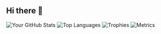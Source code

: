 ## Hi there 👋
![Your GitHub Stats](https://github-readme-stats.vercel.app/api?username=BishalAdhikari0123&show_icons=true&theme=dark)
![Top Languages](https://github-readme-stats.vercel.app/api/top-langs/?username=BishalAdhikari0123&layout=compact&theme=dark)
![Trophies](https://github-profile-trophy.vercel.app/?username=BishalAdhikari0123&theme=radical)
![Metrics](https://github.com/<BishalAdhikari0123>/<repository>/blob/main/metrics.svg)


<!--
**BishalAdhikari0123/BishalAdhikari0123** is a ✨ _special_ ✨ repository because its `README.md` (this file) appears on your GitHub profile.

Here are some ideas to get you started:

- 🔭 I’m currently working on ...
- 🌱 I’m currently learning ...
- 👯 I’m looking to collaborate on ...
- 🤔 I’m looking for help with ...
- 💬 Ask me about ...
- 📫 How to reach me: ...
- 😄 Pronouns: ...
- ⚡ Fun fact: ...
-->
